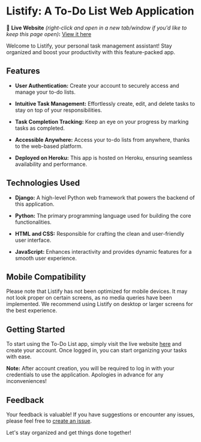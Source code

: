 # Listify: A To-Do List Web Application

🚀 **Live Website** _(right-click and open in a new tab/window if you'd like to keep this page open)_**:** [View it here](https://listify-5c4db7d4f276.herokuapp.com/accounts/login/?next=/)

Welcome to Listify, your personal task management assistant! Stay organized and boost your productivity with this feature-packed app.

## Features

- **User Authentication:** Create your account to securely access and manage your to-do lists.

- **Intuitive Task Management:** Effortlessly create, edit, and delete tasks to stay on top of your responsibilities.

- **Task Completion Tracking:** Keep an eye on your progress by marking tasks as completed.

- **Accessible Anywhere:** Access your to-do lists from anywhere, thanks to the web-based platform.

- **Deployed on Heroku:** This app is hosted on Heroku, ensuring seamless availability and performance.

## Technologies Used

- **Django:** A high-level Python web framework that powers the backend of this application.

- **Python:** The primary programming language used for building the core functionalities.

- **HTML and CSS:** Responsible for crafting the clean and user-friendly user interface.

- **JavaScript:** Enhances interactivity and provides dynamic features for a smooth user experience.

## Mobile Compatibility

Please note that Listify has not been optimized for mobile devices. It may not look proper on certain screens, as no media queries have been implemented. We recommend using Listify on desktop or larger screens for the best experience.

## Getting Started

To start using the To-Do List app, simply visit the live website [here](https://listify-5c4db7d4f276.herokuapp.com/accounts/login/?next=/) and create your account. Once logged in, you can start organizing your tasks with ease.

**Note:** After account creation, you will be required to log in with your credentials to use the application. Apologies in advance for any inconveniences!

## Feedback

Your feedback is valuable! If you have suggestions or encounter any issues, please feel free to [create an issue](https://github.com/your-username/to-do-list/issues).

Let's stay organized and get things done together!

